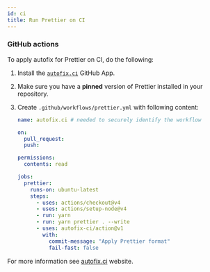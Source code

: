 ```yaml
---
id: ci
title: Run Prettier on CI
---
```


### GitHub actions

To apply autofix for Prettier on CI, do the following:

1. Install the [`autofix.ci`](https://github.com/apps/autofix-ci/) GitHub App.
1. Make sure you have a **pinned** version of Prettier installed in your repository.
1. Create `.github/workflows/prettier.yml` with following content:

    ```yaml
    name: autofix.ci # needed to securely identify the workflow

    on:
      pull_request:
      push:

    permissions:
      contents: read

    jobs:
      prettier:
        runs-on: ubuntu-latest
        steps:
          - uses: actions/checkout@v4
          - uses: actions/setup-node@v4
          - run: yarn
          - run: yarn prettier . --write
          - uses: autofix-ci/action@v1
            with:
              commit-message: "Apply Prettier format"
              fail-fast: false
    ```

For more information see [autofix.ci](https://autofix.ci/) website.
